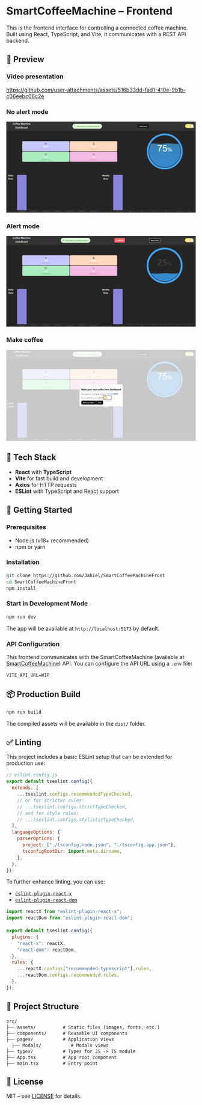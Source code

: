 # SmartCoffeeMachine – Frontend

This is the frontend interface for controlling a connected coffee machine. Built using React, TypeScript, and Vite, it communicates with a REST API backend.

## 🔎 Preview

### Video presentation

https://github.com/user-attachments/assets/516b33dd-fad1-410e-9b1b-c06eebc06c2e

### No alert mode

![No alert mode landing page](./src/assets/readme_front_page_no_alert.png)

### Alert mode

![Alert mode landing page](./src/assets/readme_front_page.png)

### Make coffee

![Make coffee modal](./src/assets/makeCoffee.png)

## 🧱 Tech Stack

- **React** with **TypeScript**
- **Vite** for fast build and development
- **Axios** for HTTP requests
- **ESLint** with TypeScript and React support

## 🚀 Getting Started

### Prerequisites

- Node.js (v18+ recommended)
- npm or yarn

### Installation

```bash
git clone https://github.com/Jahiel/SmartCoffeeMachineFront
cd SmartCoffeeMachineFront
npm install
```

### Start in Development Mode

```bash
npm run dev
```

The app will be available at `http://localhost:5173` by default.

### API Configuration

This frontend communicates with the SmartCoffeeMachine (available at [SmartCoffeeMachine](https://github.com/Jahiel/SmartCoffeeMachine)) API. You can configure the API URL using a `.env` file:

```env
VITE_API_URL=WIP
```

## 📦 Production Build

```bash
npm run build
```

The compiled assets will be available in the `dist/` folder.

## ✅ Linting

This project includes a basic ESLint setup that can be extended for production use:

```js
// eslint.config.js
export default tseslint.config({
  extends: [
    ...tseslint.configs.recommendedTypeChecked,
    // or for stricter rules:
    // ...tseslint.configs.strictTypeChecked,
    // and for style rules:
    // ...tseslint.configs.stylisticTypeChecked,
  ],
  languageOptions: {
    parserOptions: {
      project: ["./tsconfig.node.json", "./tsconfig.app.json"],
      tsconfigRootDir: import.meta.dirname,
    },
  },
});
```

To further enhance linting, you can use:

- [`eslint-plugin-react-x`](https://github.com/Rel1cx/eslint-react/tree/main/packages/plugins/eslint-plugin-react-x)
- [`eslint-plugin-react-dom`](https://github.com/Rel1cx/eslint-react/tree/main/packages/plugins/eslint-plugin-react-dom)

```js
import reactX from "eslint-plugin-react-x";
import reactDom from "eslint-plugin-react-dom";

export default tseslint.config({
  plugins: {
    "react-x": reactX,
    "react-dom": reactDom,
  },
  rules: {
    ...reactX.configs["recommended-typescript"].rules,
    ...reactDom.configs.recommended.rules,
  },
});
```

## 📁 Project Structure

```
src/
├── assets/          # Static files (images, fonts, etc.)
├── components/      # Reusable UI components
├── pages/           # Application views
  ├── Modals/           # Modals views
├── types/           # Types for JS -> TS module
├── App.tsx          # App root component
├── main.tsx         # Entry point
```

## 🧩 License

MIT – see [LICENSE](LICENCE.TXT) for details.
